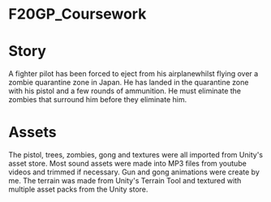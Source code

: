 # F20GP_Coursework
# Story 
A fighter pilot has been forced to eject from his airplanewhilst flying over a zombie quarantine zone in Japan.
He has landed in the quarantine zone with his pistol and a few rounds of ammunition.
He must eliminate the zombies that surround him before they eliminate him.
# Assets
The pistol, trees, zombies, gong and textures were all imported from Unity's asset store. Most sound assets were made into MP3 files from youtube videos and trimmed if necessary. Gun and gong animations were create by me. The terrain was made from Unity's Terrain Tool and textured with multiple asset packs from the Unity store.
